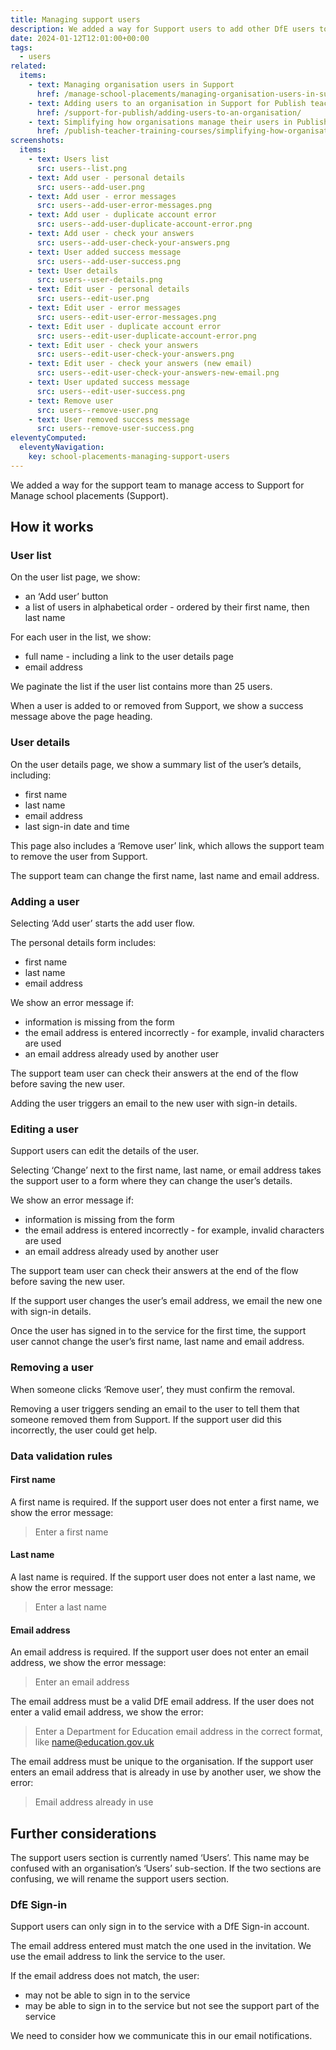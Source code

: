 ```yaml
---
title: Managing support users
description: We added a way for Support users to add other DfE users to the Support site
date: 2024-01-12T12:01:00+00:00
tags:
  - users
related:
  items:
    - text: Managing organisation users in Support
      href: /manage-school-placements/managing-organisation-users-in-support/
    - text: Adding users to an organisation in Support for Publish teacher training courses
      href: /support-for-publish/adding-users-to-an-organisation/
    - text: Simplifying how organisations manage their users in Publish teacher training courses
      href: /publish-teacher-training-courses/simplifying-how-organisations-manage-users/
screenshots:
  items:
    - text: Users list
      src: users--list.png
    - text: Add user - personal details
      src: users--add-user.png
    - text: Add user - error messages
      src: users--add-user-error-messages.png
    - text: Add user - duplicate account error
      src: users--add-user-duplicate-account-error.png
    - text: Add user - check your answers
      src: users--add-user-check-your-answers.png
    - text: User added success message
      src: users--add-user-success.png
    - text: User details
      src: users--user-details.png
    - text: Edit user - personal details
      src: users--edit-user.png
    - text: Edit user - error messages
      src: users--edit-user-error-messages.png
    - text: Edit user - duplicate account error
      src: users--edit-user-duplicate-account-error.png
    - text: Edit user - check your answers
      src: users--edit-user-check-your-answers.png
    - text: Edit user - check your answers (new email)
      src: users--edit-user-check-your-answers-new-email.png
    - text: User updated success message
      src: users--edit-user-success.png
    - text: Remove user
      src: users--remove-user.png
    - text: User removed success message
      src: users--remove-user-success.png
eleventyComputed:
  eleventyNavigation:
    key: school-placements-managing-support-users
---
```


We added a way for the support team to manage access to Support for Manage school placements (Support).

## How it works

### User list

On the user list page, we show:

- an ‘Add user’ button
- a list of users in alphabetical order - ordered by their first name, then last name

For each user in the list, we show:

- full name - including a link to the user details page
- email address

We paginate the list if the user list contains more than 25 users.

When a user is added to or removed from Support, we show a success message above the page heading.

### User details

On the user details page, we show a summary list of the user’s details, including:

- first name
- last name
- email address
- last sign-in date and time

This page also includes a ‘Remove user’ link, which allows the support team to remove the user from Support.

The support team can change the first name, last name and email address.

### Adding a user

Selecting ‘Add user’ starts the add user flow.

The personal details form includes:

- first name
- last name
- email address

We show an error message if:

- information is missing from the form
- the email address is entered incorrectly - for example, invalid characters are used
- an email address already used by another user

The support team user can check their answers at the end of the flow before saving the new user.

Adding the user triggers an email to the new user with sign-in details.

### Editing a user

Support users can edit the details of the user.

Selecting ‘Change’ next to the first name, last name, or email address takes the support user to a form where they can change the user’s details.

We show an error message if:

- information is missing from the form
- the email address is entered incorrectly - for example, invalid characters are used
- an email address already used by another user

The support team user can check their answers at the end of the flow before saving the new user.

If the support user changes the user’s email address, we email the new one with sign-in details.

Once the user has signed in to the service for the first time, the support user cannot change the user’s first name, last name and email address.

### Removing a user

When someone clicks ‘Remove user’, they must confirm the removal.

Removing a user triggers sending an email to the user to tell them that someone removed them from Support. If the support user did this incorrectly, the user could get help.

### Data validation rules

#### First name

A first name is required. If the support user does not enter a first name, we show the error message:

> Enter a first name

#### Last name

A last name is required. If the support user does not enter a last name, we show the error message:

> Enter a last name

#### Email address

An email address is required. If the support user does not enter an email address, we show the error message:

> Enter an email address

The email address must be a valid DfE email address. If the user does not enter a valid email address, we show the error:

> Enter a Department for Education email address in the correct format, like <name@education.gov.uk>

The email address must be unique to the organisation. If the support user enters an email address that is already in use by another user, we show the error:

> Email address already in use

## Further considerations

The support users section is currently named ‘Users’. This name may be confused with an organisation’s ‘Users’ sub-section. If the two sections are confusing, we will rename the support users section.

### DfE Sign-in

Support users can only sign in to the service with a DfE Sign-in account.

The email address entered must match the one used in the invitation. We use the email address to link the service to the user.

If the email address does not match, the user:

- may not be able to sign in to the service
- may be able to sign in to the service but not see the support part of the service

We need to consider how we communicate this in our email notifications.

